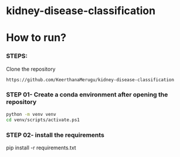 
# kidney-disease-classification

# How to run?

### STEPS:
Clone the repository
```bash
https://github.com/KeerthanaMerugu/kidney-disease-classification
```
### STEP 01- Create a conda environment after opening the repository
```bash
python -m venv venv
cd venv/scripts/activate.ps1
```
### STEP 02- install the requirements
pip install -r requirements.txt